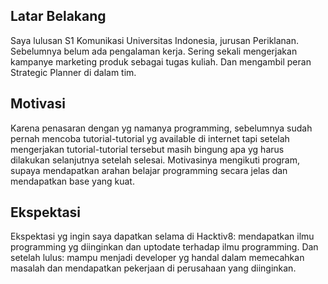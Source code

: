 [//]: # (Ceritakan sedikit tentang latar belakangmu seperti pendidikan terakhir atau pekerjaan sebelumnya)
## Latar Belakang
Saya lulusan S1 Komunikasi Universitas Indonesia, jurusan Periklanan. Sebelumnya belum ada pengalaman kerja.
Sering sekali mengerjakan kampanye marketing produk sebagai tugas kuliah. Dan mengambil peran
Strategic Planner di dalam tim.

[//]: # (Motivasi apa yang mendorongmu untuk ikut program coding bootcamp di Hacktiv8?)
## Motivasi
Karena penasaran dengan yg namanya programming, sebelumnya sudah pernah mencoba tutorial-tutorial yg available
di internet tapi setelah mengerjakan tutorial-tutorial tersebut masih bingung apa yg harus dilakukan selanjutnya setelah selesai.
Motivasinya mengikuti program, supaya mendapatkan arahan belajar programming secara jelas dan mendapatkan base yang kuat.

[//]: # (Beri tahu kami, apa yang ingin kamu dapatkan di Hacktiv8 dan apa yang ingin kamu capai setelah lulus dari sini?)
## Ekspektasi
Ekspektasi yg ingin saya dapatkan selama di Hacktiv8: mendapatkan ilmu programming yg diinginkan dan uptodate terhadap ilmu programming.
Dan setelah lulus: mampu menjadi developer yg handal dalam memecahkan masalah dan mendapatkan pekerjaan di perusahaan yang diinginkan.

[//]: # (Apakah ada hal lain yang ingin disampaikan? Bila ada, kamu bebas untuk menuliskannya)
